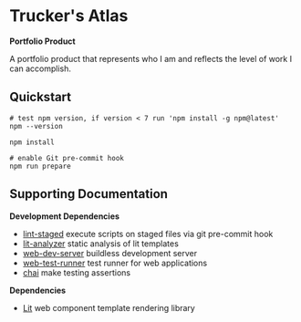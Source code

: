 # Trucker's Atlas

**Portfolio Product**

A portfolio product that represents who I am and reflects the level of work I can accomplish.

## Quickstart

```shell
# test npm version, if version < 7 run 'npm install -g npm@latest'
npm --version

npm install

# enable Git pre-commit hook
npm run prepare
```

## Supporting Documentation

**Development Dependencies**

- [lint-staged](https://github.com/okonet/lint-staged) execute scripts on staged files via git pre-commit hook
- [lit-analyzer](https://github.com/runem/lit-analyzer/tree/master/packages/lit-analyzer) static analysis of lit templates
- [web-dev-server](https://modern-web.dev/docs/dev-server/overview/) buildless development server
- [web-test-runner](https://modern-web.dev/docs/test-runner/overview/) test runner for web applications
- [chai](https://www.chaijs.com/) make testing assertions

**Dependencies**

- [Lit](https://lit.dev) web component template rendering library
